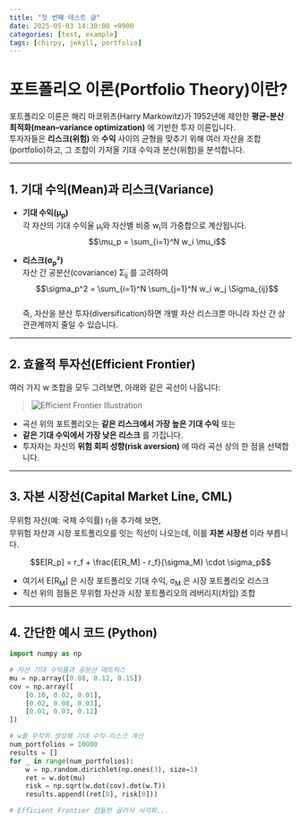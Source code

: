 ```yaml
---
title: "첫 번째 테스트 글"
date: 2025-05-03 14:30:00 +0900
categories: [test, example]
tags: [chirpy, jekyll, portfolio]
---
```


# 포트폴리오 이론(Portfolio Theory)이란?

포트폴리오 이론은 해리 마코위츠(Harry Markowitz)가 1952년에 제안한 **평균-분산 최적화(mean–variance optimization)** 에 기반한 투자 이론입니다.  
투자자들은 **리스크(위험)** 와 **수익** 사이의 균형을 맞추기 위해 여러 자산을 조합(portfolio)하고, 그 조합이 가져올 기대 수익과 분산(위험)을 분석합니다.

---

## 1. 기대 수익(Mean)과 리스크(Variance)

- **기대 수익(μ<sub>p</sub>)**  
  각 자산의 기대 수익율 μ<sub>i</sub>와 자산별 비중 w<sub>i</sub>의 가중합으로 계산됩니다.  
  $$\mu_p = \sum_{i=1}^N w_i \mu_i$$

- **리스크(σ<sub>p</sub>²)**  
  자산 간 공분산(covariance) Σ<sub>ij</sub> 를 고려하여  
  $$\sigma_p^2 = \sum_{i=1}^N \sum_{j=1}^N w_i w_j \Sigma_{ij}$$  
  즉, 자산을 분산 투자(diversification)하면 개별 자산 리스크뿐 아니라 자산 간 상관관계까지 줄일 수 있습니다.

---

## 2. 효율적 투자선(Efficient Frontier)

여러 가지 w 조합을 모두 그려보면, 아래와 같은 곡선이 나옵니다:

> ![Efficient Frontier Illustration](https://user-images.githubusercontent.com/xxx/efficient-frontier.png)

- 곡선 위의 포트폴리오는 **같은 리스크에서 가장 높은 기대 수익** 또는  
- **같은 기대 수익에서 가장 낮은 리스크** 를 가집니다.  
- 투자자는 자신의 **위험 회피 성향(risk aversion)** 에 따라 곡선 상의 한 점을 선택합니다.

---

## 3. 자본 시장선(Capital Market Line, CML)

무위험 자산(예: 국채 수익률) r<sub>f</sub>을 추가해 보면,  
무위험 자산과 시장 포트폴리오를 잇는 직선이 나오는데, 이를 **자본 시장선** 이라 부릅니다.

$$E[R_p] = r_f + \frac{E[R_M] - r_f}{\sigma_M} \cdot \sigma_p$$

- 여기서 E[R<sub>M</sub>] 은 시장 포트폴리오 기대 수익, σ<sub>M</sub> 은 시장 포트폴리오 리스크  
- 직선 위의 점들은 무위험 자산과 시장 포트폴리오의 레버리지(차입) 조합

---

## 4. 간단한 예시 코드 (Python)

```python
import numpy as np

# 자산 기대 수익률과 공분산 매트릭스
mu = np.array([0.08, 0.12, 0.15])
cov = np.array([
    [0.10, 0.02, 0.01],
    [0.02, 0.08, 0.03],
    [0.01, 0.03, 0.12]
])

# w를 무작위 생성해 기대 수익·리스크 계산
num_portfolios = 10000
results = []
for _ in range(num_portfolios):
    w = np.random.dirichlet(np.ones(3), size=1)
    ret = w.dot(mu)
    risk = np.sqrt(w.dot(cov).dot(w.T))
    results.append((ret[0], risk[0]))

# Efficient Frontier 점들만 골라서 시각화...
